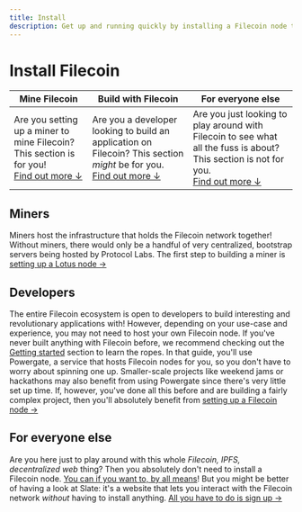 ```yaml
---
title: Install
description: Get up and running quickly by installing a Filecoin node to your system.
---
```


# Install Filecoin

| Mine Filecoin                                                                                       | Build with Filecoin                                                                                                                 | For everyone else                                                                                                                                          |
| --------------------------------------------------------------------------------------------------- | ----------------------------------------------------------------------------------------------------------------------------------- | ---------------------------------------------------------------------------------------------------------------------------------------------------------- |
| Are you setting up a miner to mine Filecoin? This section is for you!<br>[Find out more ↓](#miners) | Are you a developer looking to build an application on Filecoin? This section _might_ be for you.<br>[Find out more ↓](#developers) | Are you just looking to play around with Filecoin to see what all the fuss is about? This section is not for you.<br>[Find out more ↓](#for-everyone-else) |

## Miners

Miners host the infrastructure that holds the Filecoin network together! Without miners, there would only be a handful of very centralized, bootstrap servers being hosted by Protocol Labs. The first step to building a miner is [setting up a Lotus node ->](./lotus/README.md)

## Developers

The entire Filecoin ecosystem is open to developers to build interesting and revolutionary applications with! However, depending on your use-case and experience, you may not need to host your own Filecoin node. If you've never built anything with Filecoin before, we recommend checking out the [Getting started](../build/) section to learn the ropes. In that guide, you'll use Powergate, a service that hosts Filecoin nodes for you, so you don't have to worry about spinning one up. Smaller-scale projects like weekend jams or hackathons may also benefit from using Powergate since there's very little set up time. If, however, you've done all this before and are building a fairly complex project, then you'll absolutely benefit from [setting up a Filecoin node ->](./lotus)

## For everyone else

Are you here just to play around with this whole _Filecoin, IPFS, decentralized web_ thing? Then you absolutely don't need to install a Filecoin node. [You can if you want to, by all means](./lotus)! But you might be better of having a look at Slate: it's a website that lets you interact with the Filecoin network _without_ having to install anything. [All you have to do is sign up ->](https://slate.host)
